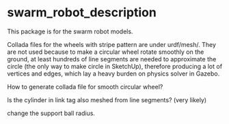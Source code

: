 # swarm_robot_description

This package is for the swarm robot models.

Collada files for the wheels with stripe pattern are under urdf/mesh/. They are not used because to make a circular wheel rotate smoothly on the ground, at least hundreds of line segments are needed to approximate the circle (the only way to make circle in SketchUp), therefore producing a lot of vertices and edges, which lay a heavy burden on physics solver in Gazebo.

How to generate collada file for smooth circular wheel?



Is the cylinder in link tag also meshed from line segments? (very likely)

change the support ball radius.

